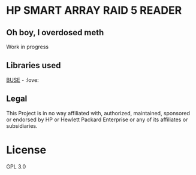 # HP SMART ARRAY RAID 5 READER
## Oh boy, I overdosed meth
Work in progress

## Libraries used
[BUSE](https://github.com/acozzette/BUSE) - :love:

## Legal
This Project is in no way affiliated with, authorized, maintained, sponsored or endorsed by HP or Hewlett Packard Enterprise or any of its affiliates or subsidiaries.

# License
GPL 3.0
